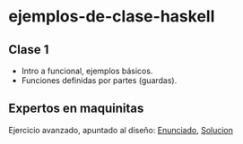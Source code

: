 # ejemplos-de-clase-haskell

## Clase 1
- Intro a funcional, ejemplos básicos.
- Funciones definidas por partes (guardas).

## Expertos en maquinitas

Ejercicio avanzado, apuntado al diseño: [Enunciado](https://drive.google.com/open?id=1y4SR2N6vIMKcXkZflbT_O_3qXBTol0SPLbz0cTQLxIk), [Solucion](https://github.com/pdep-mit/pdep-mit-resueltos/blob/master/Expertos_en_maquinitas-clase_dise%C3%B1osa.hs)
